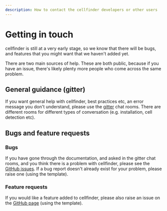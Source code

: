 ```yaml
---
description: How to contact the cellfinder developers or other users
---
```


# Getting in touch

cellfinder is still at a very early stage, so we know that there will be bugs, and features that you might want that we haven't added yet.

There are two main sources of help. These are both public, because if you have an issue, there's likely plenty more people who come across the same problem.

## General guidance \(gitter\)

If you want general help with cellfinder, best practices etc, an error message you don't understand, please use the [gitter](https://gitter.im/cellfinder/) chat rooms. There are different rooms for different types of conversation \(e.g. installation, cell detection etc\).

## Bugs and feature requests

### Bugs

If you have gone through the documentation, and asked in the gitter chat rooms, and you think there is a problem with cellfinder, please see the [GitHub issues](https://github.com/SainsburyWellcomeCentre/cellfinder/issues). If a bug report doesn't already exist for your problem, please raise one \(using the template\).

### Feature requests

If you would like a feature added to cellfinder, please also raise an issue on the [GitHub page](https://github.com/SainsburyWellcomeCentre/cellfinder/issues) \(using the template\).



